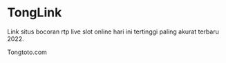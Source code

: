 # TongLink
Link situs bocoran rtp live slot online hari ini tertinggi paling akurat terbaru 2022.

Tongtoto.com